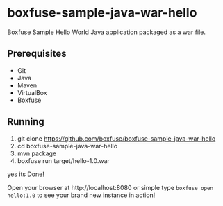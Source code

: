 boxfuse-sample-java-war-hello
=============================

Boxfuse Sample Hello World Java application packaged as a war file.

## Prerequisites

- Git
- Java
- Maven
- VirtualBox
- Boxfuse

## Running

1. git clone https://github.com/boxfuse/boxfuse-sample-java-war-hello
2. cd boxfuse-sample-java-war-hello
3. mvn package
4. boxfuse run target/hello-1.0.war

yes its Done!

Open your browser at http://localhost:8080 or simple type `boxfuse open hello:1.0` to see your brand new instance in action!
